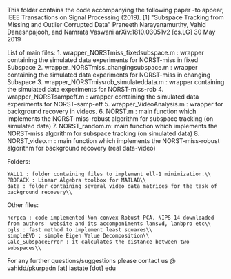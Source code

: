 This folder contains the code accompanying the following paper -to appear, IEEE Transactions on Signal Processing (2019).
	[1] "Subspace Tracking from Missing and Outlier Corrupted Data"
	     Praneeth Narayanamurthy, Vahid Daneshpajooh, and Namrata Vaswani
	     arXiv:1810.03051v2 [cs.LG] 30 May 2019

List of main files:
	1. wrapper_NORSTmiss_fixedsubspace.m : wrapper containing the simulated data experiments for NORST-miss in fixed Subspace
	2. wrapper_NORSTmiss_changingsubspace.m : wrapper containing the simulated data experiments for NORST-miss in changing Subspace
	3. wrapper_NORSTmissrob_simulateddata.m : wrapper containing the simulated data experiments for NORST-miss-rob
	4. wrapper_NORSTsampeff.m : wrapper containing the simulated data experiments for NORST-samp-eff
	5. wrapper_VideoAnalysis.m  : wrapper for background recovery in videos.
	6. NORST.m       : main function which implements the NORST-miss-robust algorithm for subspace tracking (on simulated data)
	7. NORST_random.m: main function which implements the NORST-miss algorithm for subspace tracking (on simulated data)
	8. NORST_video.m : main function which implements the NORST-miss-robust algorithm for background recovery (real data-video)


Folders:

	YALL1 : folder containing files to implement ell-1 minimization.\\
	PROPACK : Linear Algebra toolbox for MATLAB\\
	data : folder containing several video data matrices for the task of background recovery\\

Other files:

	ncrpca : code implemented Non-convex Robust PCA, NIPS 14 downloaded from authors' website and its accompaniments lansvd, lanbpro etc\\
	cgls : fast method to implement least squares\\
	simpleEVD : simple Eigen Value Decomposition\\
	Calc_SubspaceError : it calculates the distance between two subspaces\\

For any further questions/suggestions please contact us @ vahidd/pkurpadn [at] iastate [dot] edu
